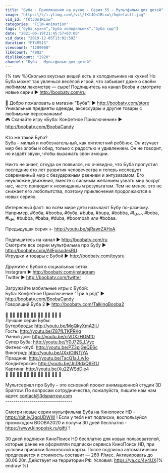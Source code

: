 ```yaml
---
title: "Буба - Приключения на кухне - Серия 55 - Мультфильм для детей"
image: "https:\/\/i.ytimg.com\/vi\/fKtJQn1RLxw\/hqdefault.jpg"
vid_id: "fKtJQn1RLxw"
categories: "Film-Animation"
tags: ["буба кухня","буба холодильник","буба сыр"]
date: "2021-06-19T21:45:57+03:00"
vid_date: "2019-12-05T13:02:59Z"
duration: "PT4M51S"
viewcount: "1209000"
likeCount: "4902"
dislikeCount: "2920"
channel: "Буба – Мультфильм для детей"
---
```

{% raw %}Сколько вкусных вещей есть в холодильнике на кухне! Но Буба может так увлечься весёлой игрой, что забывает даже о своём любимом лакомстве — сыре! Подпишитесь на канал Booba и смотрите новые серии ▶ <a rel="nofollow" target="blank" href="http://boobatv.com/ru">http://boobatv.com/ru</a><br /><br />🛒 Добро пожаловать в магазин &quot;Буба&quot;! ► <a rel="nofollow" target="blank" href="http://boobatv.com/store">http://boobatv.com/store</a><br />Уникальные предметы одежды, аксессуары и другие товары с любимыми персонажами!<br />🎮 Скачайте игру «Буба: Конфетное Приключение» ► <a rel="nofollow" target="blank" href="http://boobatv.com/BoobaCandy">http://boobatv.com/BoobaCandy</a><br /><br />Кто же такой Буба?<br />Буба – милый и любознательный, как пятилетний ребёнок. Он изучает мир без злобы и обид, только с радостью и удивлением. Он не говорит, но издаёт звуки, чтобы выражать свои эмоции.<br /><br />Никто не знает, откуда он появился, но очевидно, что Буба пропустил последние сто лет развития человечества и теперь исследует современный мир с безудержным рвением и энтузиазмом. Его неуклюжие движения, вместе с сильным желанием узнать мир вокруг нас, часто приводят к неожиданным результатам. Тем не менее, это не снижает его любопытства, поэтому приключения продолжаются в новых сериях.<br /><br />Интересный факт: во всём мире дети называют Бубу по-разному. Например, #боба, #booba, #буба, #buba, #bupa, #bobba, #ﺏﻮﺑﺍ, #boba, #بوبا, #bubba, #baba, #duba, #boombah или #bobaa.<br /><br />Предыдущая серия ← <a rel="nofollow" target="blank" href="http://youtu.be/sjRawrZAHoA">http://youtu.be/sjRawrZAHoA</a><br /><br />Подпишитесь на канал ▶ <a rel="nofollow" target="blank" href="http://boobatv.com/ru">http://boobatv.com/ru</a><br />Смотрите все серии мультфильма про Бубу ► <a rel="nofollow" target="blank" href="http://boobatv.com/AllEpisodesRU">http://boobatv.com/AllEpisodesRU</a><br />Игрушки и товары с Бубой ► <a rel="nofollow" target="blank" href="http://boobatv.com/toysru">http://boobatv.com/toysru</a><br /><br />Дружите с Бубой в социальных сетях:<br />Instagram ► <a rel="nofollow" target="blank" href="http://boobatv.com/instagram">http://boobatv.com/instagram</a><br />Twitter ► <a rel="nofollow" target="blank" href="http://boobatv.com/twitter">http://boobatv.com/twitter</a><br /><br />Загружайте мобильные игры с Бубой:<br />Буба: Конфетное Приключение &quot;Три в ряд&quot; ► <a rel="nofollow" target="blank" href="http://boobatv.com/BoobaCandy">http://boobatv.com/BoobaCandy</a><br />Говорящий Буба 2 ► <a rel="nofollow" target="blank" href="http://boobatv.com/TalkingBooba2">http://boobatv.com/TalkingBooba2</a><br /><br />🔸 🔹🔸 🔹🔸 🔹🔸 🔹🔸 🔹🔸 🔹🔸 🔹🔸 🔹<br />Лучшие серии Бубы:<br />Бутерброды: <a rel="nofollow" target="blank" href="http://youtu.be/MgQkyXmA2iU">http://youtu.be/MgQkyXmA2iU</a><br />Гость: <a rel="nofollow" target="blank" href="http://youtu.be/Z87fLTKPRKg">http://youtu.be/Z87fLTKPRKg</a><br />Умный дом: <a rel="nofollow" target="blank" href="http://youtu.be/rrVDXzHOMf0">http://youtu.be/rrVDXzHOMf0</a><br />Супер Буба: <a rel="nofollow" target="blank" href="http://youtu.be/Y0J72S_LVyc">http://youtu.be/Y0J72S_LVyc</a><br />Фитнес-клуб: <a rel="nofollow" target="blank" href="http://youtu.be/PZ3pjGeQE6c">http://youtu.be/PZ3pjGeQE6c</a><br />Виноград: <a rel="nofollow" target="blank" href="http://youtu.be/JXxtOtNTjYA">http://youtu.be/JXxtOtNTjYA</a><br />Праздник: <a rel="nofollow" target="blank" href="http://youtu.be/TacQ1aJ_w1o">http://youtu.be/TacQ1aJ_w1o</a><br />Кондитерская: <a rel="nofollow" target="blank" href="http://youtu.be/JnDtdxQ6EfU">http://youtu.be/JnDtdxQ6EfU</a><br />Картина: <a rel="nofollow" target="blank" href="http://youtu.be/Xu2ZWSdDle4">http://youtu.be/Xu2ZWSdDle4</a><br />🔸 🔹🔸 🔹🔸 🔹🔸 🔹🔸 🔹🔸 🔹🔸 🔹🔸 🔹<br /><br />Мультсериал про Бубу – это основной проект анимационной студии 3D Sparrow. По вопросам сотрудничества, пожалуйста, пишите нам нам адрес contact@3dsparrow.com <br />---------------------------------<br /><br />Смотри новые серии мультфильма Буба на Кинопоиск HD - <a rel="nofollow" target="blank" href="https://bit.ly/3gqUDWW">https://bit.ly/3gqUDWW</a> ! Если у тебя нет подписки, воспользуйся промокодом BOOBA2020 и получи 30 дней бесплатно - <a rel="nofollow" target="blank" href="https://www.kinopoisk.ru/gift/">https://www.kinopoisk.ru/gift/</a> !<br /><br />30 дней подписки КиноПоиск HD бесплатно для новых пользователей, которые ранее не оформляли подписки сервиса КиноПоиск HD, при условии привязки банковской карты. После подписка автоматически продлевается и стоимость составит — 269 ₽/мес. Активировать до 30.06.20г. Действует на территории РФ. Условия: <a rel="nofollow" target="blank" href="https://ya.cc/4y4UX">https://ya.cc/4y4UX</a>{% endraw %}
